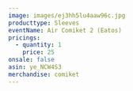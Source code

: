 ```yaml
---
image: images/ej3hh5lu4aaw96c.jpg
producttype: Sleeves
eventName: Air Comiket 2 (Eatos)
pricings:
  - quantity: 1
    price: 25
onsale: false
asin: ye_NCW4S3
merchandise: comiket
---
```

